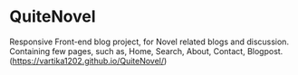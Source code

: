 # QuiteNovel
Responsive Front-end blog project, for Novel related blogs and discussion. Containing few pages, such as, Home, Search, About, Contact, Blogpost.
(https://vartika1202.github.io/QuiteNovel/)
